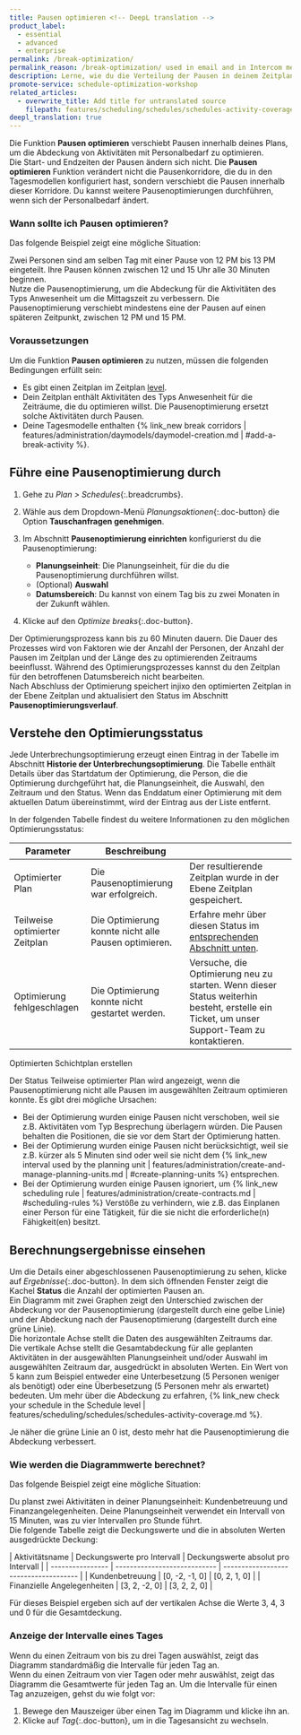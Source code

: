 ```yaml
---
title: Pausen optimieren <!-- DeepL translation -->
product_label:
  - essential
  - advanced
  - enterprise
permalink: /break-optimization/
permalink_reason: /break-optimization/ used in email and in Intercom message
description: Lerne, wie du die Verteilung der Pausen in deinem Zeitplan optimieren kannst, um die Abdeckung zu verbessern. <!-- DeepL translation -->
promote-service: schedule-optimization-workshop
related_articles:
  - overwrite_title: Add title for untranslated source
    filepath: features/scheduling/schedules/schedules-activity-coverage.md
deepl_translation: true
---
```


Die Funktion **Pausen optimieren** verschiebt Pausen innerhalb deines Plans, um die Abdeckung von Aktivitäten mit Personalbedarf zu optimieren.<br> <!-- DeepL translation -->
Die Start- und Endzeiten der Pausen ändern sich nicht. Die **Pausen optimieren** Funktion verändert nicht die Pausenkorridore, die du in den Tagesmodellen konfiguriert hast, sondern verschiebt die Pausen innerhalb dieser Korridore. Du kannst weitere Pausenoptimierungen durchführen, wenn sich der Personalbedarf ändert. <!-- DeepL translation -->

### Wann sollte ich Pausen optimieren? <!-- DeepL translation -->

Das folgende Beispiel zeigt eine mögliche Situation: <!-- TM 100 -->

Zwei Personen sind am selben Tag mit einer Pause von 12&nbsp;PM bis 13&nbsp;PM eingeteilt. Ihre Pausen können zwischen 12 und 15 Uhr alle 30 Minuten beginnen.<br> <!-- DeepL translation -->
Nutze die Pausenoptimierung, um die Abdeckung für die Aktivitäten des Typs Anwesenheit um die Mittagszeit zu verbessern. Die Pausenoptimierung verschiebt mindestens eine der Pausen auf einen späteren Zeitpunkt, zwischen 12&nbsp;PM und 15&nbsp;PM. <!-- DeepL translation -->

### Voraussetzungen <!-- TM 100 -->

Um die Funktion **Pausen optimieren** zu nutzen, müssen die folgenden Bedingungen erfüllt sein: <!-- DeepL translation -->

- Es gibt einen Zeitplan im Zeitplan [level](/glossary/overview/#level). <!-- Link zu den Levels hinzufügen, sobald er überarbeitet wurde https://help.injixo.com/tips-on-shift-center-usage#tip-9-working-with-different-levels --> <!-- DeepL translation -->
- Dein Zeitplan enthält Aktivitäten des Typs Anwesenheit für die Zeiträume, die du optimieren willst. Die Pausenoptimierung ersetzt solche Aktivitäten durch Pausen. <!-- DeepL translation -->
- Deine Tagesmodelle enthalten {% link_new break corridors | features/administration/daymodels/daymodel-creation.md | #add-a-break-activity %}. <!-- DeepL translation -->

## Führe eine Pausenoptimierung durch <!-- DeepL translation -->

1. Gehe zu _Plan > Schedules_{:.breadcrumbs}. <!-- TM 100 -->
2. Wähle aus dem Dropdown-Menü _Planungsaktionen_{:.doc-button} die Option **Tauschanfragen genehmigen**. <!-- TM 73 -->
3. Im Abschnitt **Pausenoptimierung einrichten** konfigurierst du die Pausenoptimierung: <!-- DeepL translation -->

   - **Planungseinheit**: Die Planungseinheit, für die du die Pausenoptimierung durchführen willst. <!-- DeepL translation -->
   - (Optional) **Auswahl** <!-- DeepL translation -->
   - **Datumsbereich**: Du kannst von einem Tag bis zu zwei Monaten in der Zukunft wählen. <!-- DeepL translation -->
   <!-- do NOT explain feature-flag-based *Use Smart Optimization* checkbox-->

4. Klicke auf den _Optimize breaks_{:.doc-button}. <!-- wird nicht als JobProcessor-Job behandelt --> <!-- DeepL translation -->

Der Optimierungsprozess kann bis zu 60&nbsp;Minuten dauern. Die Dauer des Prozesses wird von Faktoren wie der Anzahl der Personen, der Anzahl der Pausen im Zeitplan und der Länge des zu optimierenden Zeitraums beeinflusst. <!-- Die Funktion **Pausen optimieren** verwendet die beste Lösung, die während des Optimierungsprozesses gefunden wurde - wie sollte sie sonst funktionieren? ist das notwendig? --> <!-- DeepL translation -->
Während des Optimierungsprozesses kannst du den Zeitplan für den betroffenen Datumsbereich nicht bearbeiten.<br>Nach Abschluss der Optimierung speichert injixo den optimierten Zeitplan in der Ebene Zeitplan<!-- füge den Link zum Artikel Ebenen https://help.injixo.com/tips-on-shift-center-usage#tip-9-working-with-different-levels hinzu, nachdem er aktualisiert wurde --> und aktualisiert den Status im Abschnitt **Pausenoptimierungsverlauf**. <!-- DeepL translation -->

## Verstehe den Optimierungsstatus <!-- DeepL translation -->

Jede Unterbrechungsoptimierung erzeugt einen Eintrag in der Tabelle im Abschnitt **Historie der Unterbrechungsoptimierung**. Die Tabelle enthält Details über das Startdatum der Optimierung, die Person, die die Optimierung durchgeführt hat, die Planungseinheit, die Auswahl, den Zeitraum und den Status. Wenn das Enddatum einer Optimierung mit dem aktuellen Datum übereinstimmt, wird der Eintrag aus der Liste entfernt. <!-- DeepL translation -->

In der folgenden Tabelle findest du weitere Informationen zu den möglichen Optimierungsstatus: <!-- DeepL translation -->

| Parameter | Beschreibung | <!-- TM 78 -->
| ------------------------- | ----------------------------------------------- | ------------------------------------------------------------------------------------------------------ |
| Optimierter Plan | Die Pausenoptimierung war erfolgreich.          | Der resultierende Zeitplan wurde in der Ebene Zeitplan gespeichert.                                                | <!-- DeepL translation -->
| Teilweise optimierter Zeitplan | Die Optimierung konnte nicht alle Pausen optimieren. | Erfahre mehr über diesen Status im [entsprechenden Abschnitt unten](#partly-optimized-schedule).             | <!-- DeepL translation -->
| Optimierung fehlgeschlagen | Die Optimierung konnte nicht gestartet werden.          | Versuche, die Optimierung neu zu starten. Wenn dieser Status weiterhin besteht, erstelle ein Ticket, um unser Support-Team zu kontaktieren. | <!-- DeepL translation -->

Optimierten Schichtplan erstellen <!-- TM 66 -->

<!-- Do not change this heading: /break-optimizations#partly-optimized-schedule is used within the break optimization UI -->

Der Status Teilweise optimierter Plan wird angezeigt, wenn die Pausenoptimierung nicht alle Pausen im ausgewählten Zeitraum optimieren konnte. Es gibt drei mögliche Ursachen: <!-- DeepL translation -->

- Bei der Optimierung wurden einige Pausen nicht verschoben, weil sie z.B. Aktivitäten vom Typ Besprechung überlagern würden. Die Pausen behalten die Positionen, die sie vor dem Start der Optimierung hatten. <!-- DeepL translation -->
- Bei der Optimierung wurden einige Pausen nicht berücksichtigt, weil sie z.B. kürzer als 5 Minuten sind oder weil sie nicht dem {% link_new interval used by the planning unit | features/administration/create-and-manage-planning-units.md | #create-planning-units %} entsprechen. <!-- DeepL translation -->
- Bei der Optimierung wurden einige Pausen ignoriert, um {% link_new scheduling rule | features/administration/create-contracts.md | #scheduling-rules %} Verstöße zu verhindern, wie z.B. das Einplanen einer Person für eine Tätigkeit, für die sie nicht die erforderliche(n) Fähigkeit(en) besitzt. <!-- DeepL translation -->

## Berechnungsergebnisse einsehen <!-- TM 77 -->

Um die Details einer abgeschlossenen Pausenoptimierung zu sehen, klicke auf _Ergebnisse_{:.doc-button}. <!-- DeepL translation -->
In dem sich öffnenden Fenster zeigt die Kachel **Status** die Anzahl der optimierten Pausen an.<br> <!-- DeepL translation -->
Ein Diagramm mit zwei Graphen zeigt den Unterschied zwischen der Abdeckung vor der Pausenoptimierung (dargestellt durch eine gelbe Linie) und der Abdeckung nach der Pausenoptimierung (dargestellt durch eine grüne Linie).<br> <!-- DeepL translation -->
Die horizontale Achse stellt die Daten des ausgewählten Zeitraums dar.<br> <!-- DeepL translation -->
Die vertikale Achse stellt die Gesamtabdeckung für alle geplanten Aktivitäten in der ausgewählten Planungseinheit und/oder Auswahl im ausgewählten Zeitraum dar, ausgedrückt in absoluten Werten. Ein Wert von 5 kann zum Beispiel entweder eine Unterbesetzung (5 Personen weniger als benötigt) oder eine Überbesetzung (5 Personen mehr als erwartet) bedeuten. Um mehr über die Abdeckung zu erfahren, {% link_new check your schedule in the Schedule level | features/scheduling/schedules/schedules-activity-coverage.md %}.<br> <!-- DeepL translation -->

<!-- From this sentence on, we need to change the information about coverage and the graph. "Perfect coverage" is not a term that has any meaning, see: https://ivx.slack.com/archives/C9Y6W10NS/p1691742308844969?thread_ts=1690371315.535319&cid=C9Y6W10NS. The graph label on the y-axis is also very confusing, "coverage - Total deviation from 0. It does not display clearly what is the value in the graph. The deviation is just the absolute value between the real coverage and the optimized coverage. -->

Je näher die grüne Linie an 0 ist, desto mehr hat die Pausenoptimierung die Abdeckung verbessert. <!-- DeepL translation -->

### Wie werden die Diagrammwerte berechnet? <!-- DeepL translation -->

Das folgende Beispiel zeigt eine mögliche Situation: <!-- TM 100 -->

Du planst zwei Aktivitäten in deiner Planungseinheit: Kundenbetreuung und Finanzangelegenheiten. Deine Planungseinheit verwendet ein Intervall von 15 Minuten, was zu vier Intervallen pro Stunde führt.<br>Die folgende Tabelle zeigt die Deckungswerte und die in absoluten Werten ausgedrückte Deckung: <!-- DeepL translation -->

<!-- left-align table -->
<style>
table { <!-- TM 100 -->
   margin-left: 0px; <!-- TM 100 -->
}
</style> <!-- TM 100 -->

| Aktivitätsname | Deckungswerte pro Intervall | Deckungswerte absolut pro Intervall | <!-- DeepL translation -->
| ---------------- | ---------------------------- | ------------------------------------- |
| Kundenbetreuung | [0, -2, -1, 0] | [0, 2, 1, 0] | <!-- DeepL translation -->
| Finanzielle Angelegenheiten | [3, 2, -2, 0] | [3, 2, 2, 0] | <!-- DeepL translation -->

Für dieses Beispiel ergeben sich auf der vertikalen Achse die Werte 3, 4, 3 und 0 für die Gesamtdeckung. <!-- DeepL translation -->

### Anzeige der Intervalle eines Tages <!-- DeepL translation -->

Wenn du einen Zeitraum von bis zu drei Tagen auswählst, zeigt das Diagramm standardmäßig die Intervalle für jeden Tag an.<br> <!-- DeepL translation -->
Wenn du einen Zeitraum von vier Tagen oder mehr auswählst, zeigt das Diagramm die Gesamtwerte für jeden Tag an. Um die Intervalle für einen Tag anzuzeigen, gehst du wie folgt vor: <!-- DeepL translation -->

1. Bewege den Mauszeiger über einen Tag im Diagramm und klicke ihn an. <!-- DeepL translation -->
2. Klicke auf _Tag_{:.doc-button}, um in die Tagesansicht zu wechseln. <!-- TM 68 -->
